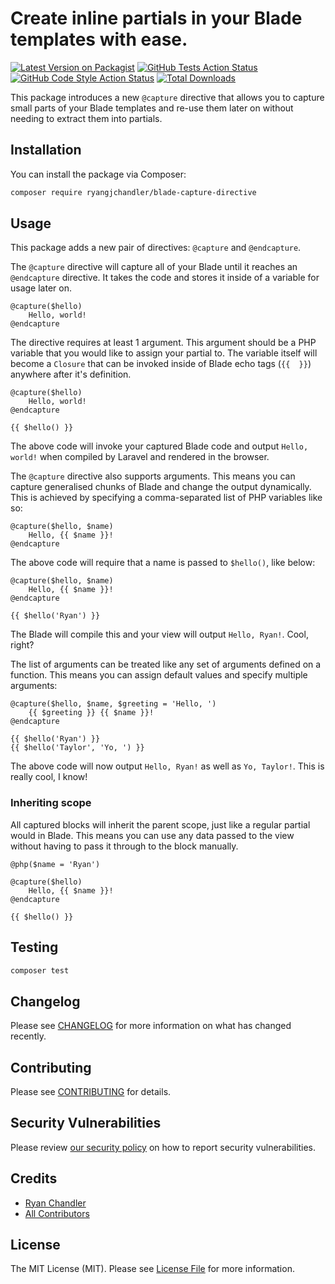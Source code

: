 # Create inline partials in your Blade templates with ease.

[![Latest Version on Packagist](https://img.shields.io/packagist/v/ryangjchandler/blade-capture-directive.svg?style=flat-square)](https://packagist.org/packages/ryangjchandler/blade-capture-directive)
[![GitHub Tests Action Status](https://img.shields.io/github/workflow/status/ryangjchandler/blade-capture-directive/run-tests?label=tests)](https://github.com/ryangjchandler/blade-capture-directive/actions?query=workflow%3Arun-tests+branch%3Amain)
[![GitHub Code Style Action Status](https://img.shields.io/github/workflow/status/ryangjchandler/blade-capture-directive/Check%20&%20fix%20styling?label=code%20style)](https://github.com/ryangjchandler/blade-capture-directive/actions?query=workflow%3A"Check+%26+fix+styling"+branch%3Amain)
[![Total Downloads](https://img.shields.io/packagist/dt/ryangjchandler/blade-capture-directive.svg?style=flat-square)](https://packagist.org/packages/ryangjchandler/blade-capture-directive)

This package introduces a new `@capture` directive that allows you to capture small parts of your Blade templates and re-use them later on without needing to extract them into partials.

## Installation

You can install the package via Composer:

```bash
composer require ryangjchandler/blade-capture-directive
```

## Usage

This package adds a new pair of directives: `@capture` and `@endcapture`.

The `@capture` directive will capture all of your Blade until it reaches an `@endcapture` directive. It takes the code and stores it inside of a variable for usage later on.

```blade
@capture($hello)
    Hello, world!
@endcapture
```

The directive requires at least 1 argument. This argument should be a PHP variable that you would like to assign your partial to. The variable itself will become a `Closure` that can be invoked inside of Blade echo tags (`{{  }}`) anywhere after it's definition.

```blade
@capture($hello)
    Hello, world!
@endcapture

{{ $hello() }}
```

The above code will invoke your captured Blade code and output `Hello, world!` when compiled by Laravel and rendered in the browser.

The `@capture` directive also supports arguments. This means you can capture generalised chunks of Blade and change the output dynamically. This is achieved by specifying a comma-separated list of PHP variables like so:

```blade
@capture($hello, $name)
    Hello, {{ $name }}!
@endcapture
```

The above code will require that a name is passed to `$hello()`, like below:

```blade
@capture($hello, $name)
    Hello, {{ $name }}!
@endcapture

{{ $hello('Ryan') }}
```

The Blade will compile this and your view will output `Hello, Ryan!`. Cool, right?

The list of arguments can be treated like any set of arguments defined on a function. This means you can assign default values and specify multiple arguments:

```blade
@capture($hello, $name, $greeting = 'Hello, ')
    {{ $greeting }} {{ $name }}!
@endcapture

{{ $hello('Ryan') }}
{{ $hello('Taylor', 'Yo, ') }}
```

The above code will now output `Hello, Ryan!` as well as `Yo, Taylor!`. This is really cool, I know!

### Inheriting scope

All captured blocks will inherit the parent scope, just like a regular partial would in Blade. This means you can use any data passed to the view without having to pass it through to the block manually.

```blade
@php($name = 'Ryan')

@capture($hello)
    Hello, {{ $name }}!
@endcapture

{{ $hello() }}
```

## Testing

```bash
composer test
```

## Changelog

Please see [CHANGELOG](CHANGELOG.md) for more information on what has changed recently.

## Contributing

Please see [CONTRIBUTING](.github/CONTRIBUTING.md) for details.

## Security Vulnerabilities

Please review [our security policy](../../security/policy) on how to report security vulnerabilities.

## Credits

- [Ryan Chandler](https://github.com/ryangjchandler)
- [All Contributors](../../contributors)

## License

The MIT License (MIT). Please see [License File](LICENSE.md) for more information.
